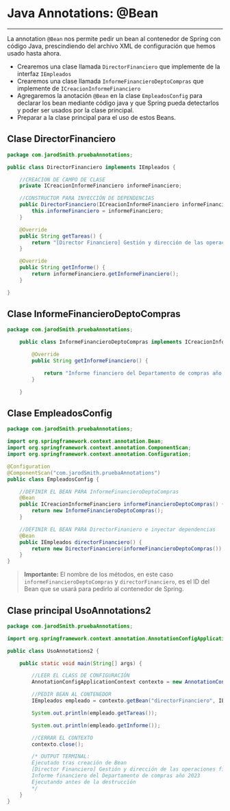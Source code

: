 # Java Annotations: @Bean

---

La annotation `@Bean` nos permite pedir un bean al contenedor de Spring con código Java, prescindiendo del archivo XML de configuración que hemos usado hasta ahora.

- Crearemos una clase llamada `DirectorFinanciero` que implemente de la interfaz `IEmpleados`
- Crearemos una clase llamada `InformeFinancieroDeptoCompras` que implemente de `ICreacionInformeFinanciero`
- Agregaremos la anotación `@Bean` en la clase `EmpleadosConfig` para declarar los bean mediante código java y que Spring pueda detectarlos y poder ser usados por la clase principal.
- Preparar a la clase principal para el uso de estos Beans.

## Clase DirectorFinanciero

```java
package com.jarodSmith.pruebaAnnotations;

public class DirectorFinanciero implements IEmpleados {

    //CREACION DE CAMPO DE CLASE
    private ICreacionInformeFinanciero informeFinanciero;

    //CONSTRUCTOR PARA INYECCIÓN DE DEPENDENCIAS
    public DirectorFinanciero(ICreacionInformeFinanciero informeFinanciero) {
        this.informeFinanciero = informeFinanciero;
    }

    @Override
    public String getTareas() {
        return "[Director Financiero] Gestión y dirección de las operaciones financieras de la empresa";
    }

    @Override
    public String getInforme() {
        return informeFinanciero.getInformeFinanciero();
    }

}
```

## Clase InformeFinancieroDeptoCompras

```java
package com.jarodSmith.pruebaAnnotations;

    public class InformeFinancieroDeptoCompras implements ICreacionInformeFinanciero {

        @Override
        public String getInformeFinanciero() {

            return "Informe financiero del Departamento de compras año 2023";
        }

    }
```

## Clase EmpleadosConfig

```java
package com.jarodSmith.pruebaAnnotations;

import org.springframework.context.annotation.Bean;
import org.springframework.context.annotation.ComponentScan;
import org.springframework.context.annotation.Configuration;

@Configuration
@ComponentScan("com.jarodSmith.pruebaAnnotations")
public class EmpleadosConfig {

    //DEFINIR EL BEAN PARA InformeFinancieroDeptoCompras
    @Bean
    public ICreacionInformeFinanciero informeFinancieroDeptoCompras() { //ID del Bean
        return new InformeFinancieroDeptoCompras();
    }

    //DEFINIR EL BEAN PARA DirectorFinaniero e inyectar dependencias
    @Bean
    public IEmpleados directorFinanciero() {
        return new DirectorFinanciero(informeFinancieroDeptoCompras()); //Inyección del Bean
    }
}
```
> **Importante:** El nombre de los métodos, en este caso `informeFinancieroDeptoCompras` y `directorFinanciero`, es el ID del Bean que se usará para pedirlo al contenedor de Spring.

## Clase principal UsoAnnotations2

```java
package com.jarodSmith.pruebaAnnotations;

import org.springframework.context.annotation.AnnotationConfigApplicationContext;

public class UsoAnnotations2 {

    public static void main(String[] args) {

        //LEER EL CLASS DE CONFIGURACIÓN
        AnnotationConfigApplicationContext contexto = new AnnotationConfigApplicationContext(EmpleadosConfig.class);

        //PEDIR BEAN AL CONTENEDOR
        IEmpleados empleado = contexto.getBean("directorFinanciero", IEmpleados.class);

        System.out.println(empleado.getTareas());

        System.out.println(empleado.getInforme());

        //CERRAR EL CONTEXTO
        contexto.close();

        /* OUTPUT TERMINAL:
        Ejecutado tras creación de Bean
        [Director Financiero] Gestión y dirección de las operaciones financieras de la empresa
        Informe financiero del Departamento de compras año 2023
        Ejecutando antes de la destrucción
        */
    }
}
```
